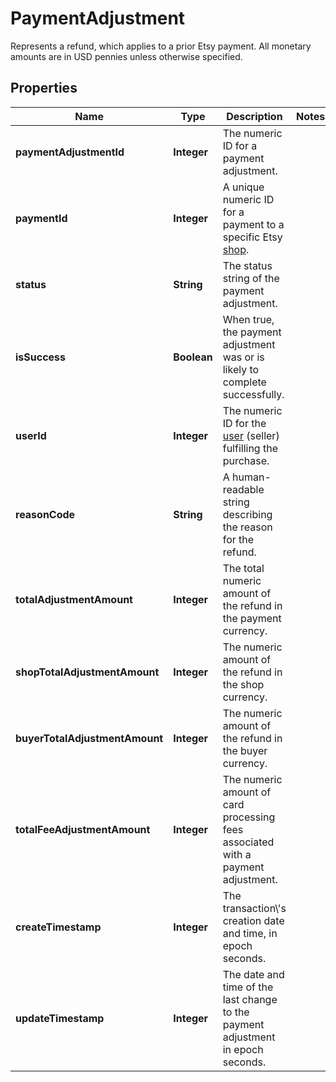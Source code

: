 

# PaymentAdjustment

Represents a refund, which applies to a prior Etsy payment. All monetary amounts are in USD pennies unless otherwise specified.

## Properties

Name | Type | Description | Notes
------------ | ------------- | ------------- | -------------
**paymentAdjustmentId** | **Integer** | The numeric ID for a payment adjustment. | 
**paymentId** | **Integer** | A unique numeric ID for a payment to a specific Etsy [shop](/documentation/reference#tag/Shop). | 
**status** | **String** | The status string of the payment adjustment. | 
**isSuccess** | **Boolean** | When true, the payment adjustment was or is likely to complete successfully. | 
**userId** | **Integer** | The numeric ID for the [user](/documentation/reference#tag/User) (seller) fulfilling the purchase. | 
**reasonCode** | **String** | A human-readable string describing the reason for the refund. | 
**totalAdjustmentAmount** | **Integer** | The total numeric amount of the refund in the payment currency. | 
**shopTotalAdjustmentAmount** | **Integer** | The numeric amount of the refund in the shop currency. | 
**buyerTotalAdjustmentAmount** | **Integer** | The numeric amount of the refund in the buyer currency. | 
**totalFeeAdjustmentAmount** | **Integer** | The numeric amount of card processing fees associated with a payment adjustment. | 
**createTimestamp** | **Integer** | The transaction\\&#39;s creation date and time, in epoch seconds. | 
**updateTimestamp** | **Integer** | The date and time of the last change to the payment adjustment in epoch seconds. | 




